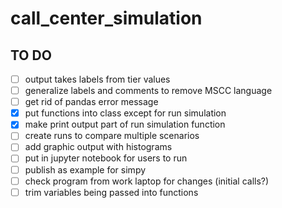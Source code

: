 # call_center_simulation

## TO DO
- [ ] output takes labels from tier values
- [ ] generalize labels and comments to remove MSCC language
- [ ] get rid of pandas error message
- [X] put functions into class except for run simulation
- [X] make print output part of run simulation function
- [ ] create runs to compare multiple scenarios
- [ ] add graphic output with histograms
- [ ] put in jupyter notebook for users to run
- [ ] publish as example for simpy
- [ ] check program from work laptop for changes (initial calls?)
- [ ] trim variables being passed into functions
